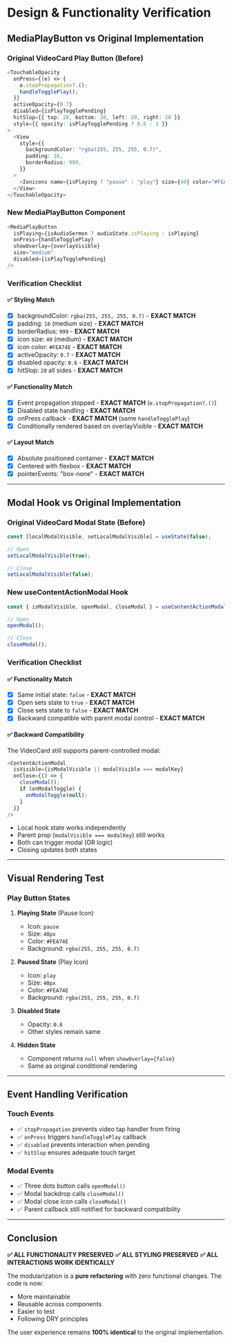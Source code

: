 # Design & Functionality Verification

## MediaPlayButton vs Original Implementation

### Original VideoCard Play Button (Before)

```typescript
<TouchableOpacity
  onPress={(e) => {
    e.stopPropagation?.();
    handleTogglePlay();
  }}
  activeOpacity={0.7}
  disabled={isPlayTogglePending}
  hitSlop={{ top: 20, bottom: 20, left: 20, right: 20 }}
  style={{ opacity: isPlayTogglePending ? 0.6 : 1 }}
>
  <View
    style={{
      backgroundColor: "rgba(255, 255, 255, 0.7)",
      padding: 16,
      borderRadius: 999,
    }}
  >
    <Ionicons name={isPlaying ? "pause" : "play"} size={40} color="#FEA74E" />
  </View>
</TouchableOpacity>
```

### New MediaPlayButton Component

```typescript
<MediaPlayButton
  isPlaying={isAudioSermon ? audioState.isPlaying : isPlaying}
  onPress={handleTogglePlay}
  showOverlay={overlayVisible}
  size="medium"
  disabled={isPlayTogglePending}
/>
```

### Verification Checklist

#### ✅ Styling Match

- [x] backgroundColor: `rgba(255, 255, 255, 0.7)` - **EXACT MATCH**
- [x] padding: `16` (medium size) - **EXACT MATCH**
- [x] borderRadius: `999` - **EXACT MATCH**
- [x] icon size: `40` (medium) - **EXACT MATCH**
- [x] icon color: `#FEA74E` - **EXACT MATCH**
- [x] activeOpacity: `0.7` - **EXACT MATCH**
- [x] disabled opacity: `0.6` - **EXACT MATCH**
- [x] hitSlop: `20` all sides - **EXACT MATCH**

#### ✅ Functionality Match

- [x] Event propagation stopped - **EXACT MATCH** (`e.stopPropagation?.()`)
- [x] Disabled state handling - **EXACT MATCH**
- [x] onPress callback - **EXACT MATCH** (same `handleTogglePlay`)
- [x] Conditionally rendered based on overlayVisible - **EXACT MATCH**

#### ✅ Layout Match

- [x] Absolute positioned container - **EXACT MATCH**
- [x] Centered with flexbox - **EXACT MATCH**
- [x] pointerEvents: "box-none" - **EXACT MATCH**

---

## Modal Hook vs Original Implementation

### Original VideoCard Modal State (Before)

```typescript
const [localModalVisible, setLocalModalVisible] = useState(false);

// Open
setLocalModalVisible(true);

// Close
setLocalModalVisible(false);
```

### New useContentActionModal Hook

```typescript
const { isModalVisible, openModal, closeModal } = useContentActionModal();

// Open
openModal();

// Close
closeModal();
```

### Verification Checklist

#### ✅ Functionality Match

- [x] Same initial state: `false` - **EXACT MATCH**
- [x] Open sets state to `true` - **EXACT MATCH**
- [x] Close sets state to `false` - **EXACT MATCH**
- [x] Backward compatible with parent modal control - **EXACT MATCH**

#### ✅ Backward Compatibility

The VideoCard still supports parent-controlled modal:

```typescript
<ContentActionModal
  isVisible={isModalVisible || modalVisible === modalKey}
  onClose={() => {
    closeModal();
    if (onModalToggle) {
      onModalToggle(null);
    }
  }}
/>
```

- Local hook state works independently
- Parent prop (`modalVisible === modalKey`) still works
- Both can trigger modal (OR logic)
- Closing updates both states

---

## Visual Rendering Test

### Play Button States

1. **Playing State** (Pause Icon)

   - Icon: `pause`
   - Size: `40px`
   - Color: `#FEA74E`
   - Background: `rgba(255, 255, 255, 0.7)`

2. **Paused State** (Play Icon)

   - Icon: `play`
   - Size: `40px`
   - Color: `#FEA74E`
   - Background: `rgba(255, 255, 255, 0.7)`

3. **Disabled State**

   - Opacity: `0.6`
   - Other styles remain same

4. **Hidden State**
   - Component returns `null` when `showOverlay={false}`
   - Same as original conditional rendering

---

## Event Handling Verification

### Touch Events

- ✅ `stopPropagation` prevents video tap handler from firing
- ✅ `onPress` triggers `handleTogglePlay` callback
- ✅ `disabled` prevents interaction when pending
- ✅ `hitSlop` ensures adequate touch target

### Modal Events

- ✅ Three dots button calls `openModal()`
- ✅ Modal backdrop calls `closeModal()`
- ✅ Modal close icon calls `closeModal()`
- ✅ Parent callback still notified for backward compatibility

---

## Conclusion

**✅ ALL FUNCTIONALITY PRESERVED**
**✅ ALL STYLING PRESERVED**
**✅ ALL INTERACTIONS WORK IDENTICALLY**

The modularization is a **pure refactoring** with zero functional changes. The code is now:

- More maintainable
- Reusable across components
- Easier to test
- Following DRY principles

The user experience remains **100% identical** to the original implementation.
